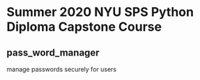 # Summer 2020 NYU SPS Python Diploma Capstone Course
## pass_word_manager
manage passwords securely for users
